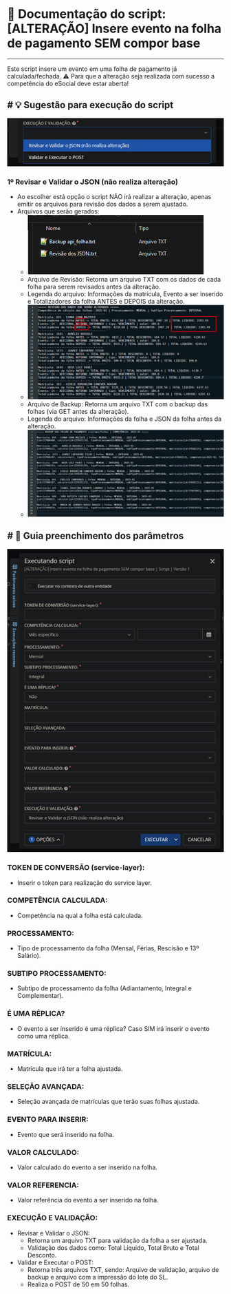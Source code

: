 ﻿# 📌 Documentação do script: [ALTERAÇÃO] Insere evento na folha de pagamento SEM compor base
---
Este script insere um evento em uma folha de pagamento já calculada/fechada.
⚠️ Para que a alteração seja realizada com sucesso a competência do eSocial deve estar aberta!

﻿# 💡 Sugestão para execução do script
---
![Parâmetros](../../../SCRIPTS/screenshots/Screenshot_2.png)
### 1º Revisar e Validar o JSON (não realiza alteração)
- Ao escolher está opção o script NÃO irá realizar a alteração, apenas emitir os arquivos para revisão dos dados a serem ajustado.
- Arquivos que serão gerados:
  - ![Arquivo revisão](../../../SCRIPTS/screenshots/Screenshot_3.png)
  - Arquivo de Revisão: Retorna um arquivo TXT com os dados de cada folha para serem revisados antes da alteração.
  - Legenda do arquivo: Informações da matrícula, Evento a ser inserido e Totalizadores da folha ANTES e DEPOIS da alteração.
  - ![Arquivo revisão](../../../SCRIPTS/screenshots/Screenshot_4.png)
  - Arquivo de Backup: Retorna um arquivo TXT com o backup das folhas (via GET antes da alteração).
  - Legenda do arquivo: Informações da folha e JSON da folha antes da alteração. 
  - ![Arquivo backup](../../../SCRIPTS/screenshots/Screenshot_5.png)
  
﻿# 📑 Guia preenchimento dos parâmetros
---
![Parâmetros](../../../SCRIPTS/screenshots/Screenshot_1.png)
### TOKEN DE CONVERSÃO (service-layer):
- Inserir o token para realização do service layer.
### COMPETÊNCIA CALCULADA:
- Competência na qual a folha está calculada.
### PROCESSAMENTO:
- Tipo de processamento da folha (Mensal, Férias, Rescisão e 13º Salário).
### SUBTIPO PROCESSAMENTO:
- Subtipo de processamento da folha (Adiantamento, Integral e Complementar).
### É UMA RÉPLICA?
- O evento a ser inserido é uma réplica? Caso SIM irá inserir o evento como uma réplica.
### MATRÍCULA:
- Matrícula que irá ter a folha ajustada.
### SELEÇÃO AVANÇADA:
- Seleção avançada de matrículas que terão suas folhas ajustada.
### EVENTO PARA INSERIR:
- Evento que será inserido na folha.
### VALOR CALCULADO:
- Valor calculado do evento a ser inserido na folha.
### VALOR REFERENCIA:
- Valor referência do evento a ser inserido na folha.
### EXECUÇÃO E VALIDAÇÃO:
- Revisar e Validar o JSON:
  - Retorna um arquivo TXT para validação da folha a ser ajustada.
  - Validação dos dados como: Total Líquido, Total Bruto e Total Desconto.
- Validar e Executar o POST:
  - Retorna três arquivos TXT, sendo: Arquivo de validação, arquivo de backup e arquivo com a impressão do lote do SL.
  - Realiza o POST de 50 em 50 folhas. 
